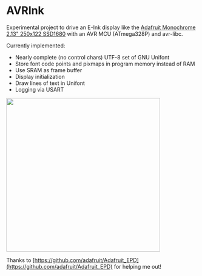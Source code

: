 # AVRInk

Experimental project to drive an E-Ink display like the 
[Adafruit Monochrome 2.13" 250x122 SSD1680](https://www.adafruit.com/product/4197)
with an AVR MCU (ATmega328P) and avr-libc.  

Currently implemented:

* Nearly complete (no control chars) UTF-8 set of GNU Unifont
* Store font code points and pixmaps in program memory instead of RAM
* Use SRAM as frame buffer
* Display initialization
* Draw lines of text in Unifont
* Logging via USART

<img src="https://luniks.net/other/AVRInk-05.jpg" height="405"/>

Thanks to [https://github.com/adafruit/Adafruit_EPD](https://github.com/adafruit/Adafruit_EPD)
for helping me out!

